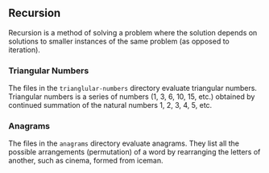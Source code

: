 ## Recursion

Recursion is a method of solving a problem where the solution depends on solutions to smaller
instances of the same problem (as opposed to iteration).

### Triangular Numbers
The files in the `trianglular-numbers` directory evaluate triangular numbers. Triangular numbers is a series of numbers (1, 3, 6, 10, 15, etc.) obtained by continued 
summation of the natural numbers 1, 2, 3, 4, 5, etc.


### Anagrams
The files in the `anagrams` directory evaluate anagrams. They list all the possible arrangements 
(permutation) of a word by rearranging the letters of another, such as cinema, formed from iceman.

